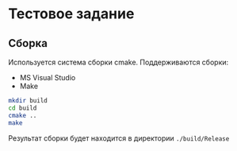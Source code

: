 # Тестовое задание


## Сборка

Используется система сборки cmake.
Поддерживаются сборки:
* MS Visual Studio
* Make

```sh
mkdir build
cd build
cmake ..
make
```

Результат сборки будет находится в директории `./build/Release`

